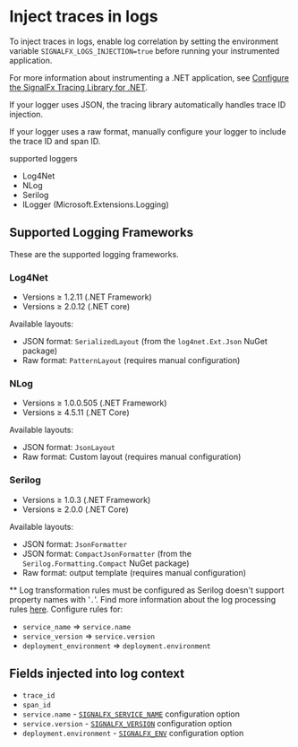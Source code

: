 # Inject traces in logs

To inject traces in logs, enable log correlation by setting the environment variable
``SIGNALFX_LOGS_INJECTION=true`` before running your instrumented application.

For more information about instrumenting a .NET application, see
[Configure the SignalFx Tracing Library for .NET](/README.md).

If your logger uses JSON, the tracing library automatically handles trace ID
injection.

If your logger uses a raw format, manually configure your logger to include
the trace ID and span ID.

supported loggers
- Log4Net
- NLog
- Serilog
- ILogger (Microsoft.Extensions.Logging)

## Supported Logging Frameworks

These are the supported logging frameworks.

### Log4Net

- Versions ≥ 1.2.11 (.NET Framework)
- Versions ≥ 2.0.12 (.NET core)

Available layouts:
- JSON format: `SerializedLayout` (from the `log4net.Ext.Json` NuGet package)
- Raw format: `PatternLayout` (requires manual configuration)

### NLog

- Versions ≥ 1.0.0.505 (.NET Framework)
- Versions ≥ 4.5.11 (.NET Core)

Available layouts:
- JSON format: `JsonLayout`
- Raw format: Custom layout (requires manual configuration)

### Serilog

- Versions ≥ 1.0.3 (.NET Framework)
- Versions ≥ 2.0.0 (.NET Core)

Available layouts:
- JSON format: `JsonFormatter`
- JSON format: `CompactJsonFormatter` (from the `Serilog.Formatting.Compact` NuGet package)
- Raw format: output template (requires manual configuration)

** Log transformation rules must be configured as Serilog doesn't support property names with '`.`'. Find more information about the log processing rules [here](https://docs.splunk.com/Observability/logs/processors.html#logs-processors). Configure rules for:

- `service_name` => `service.name`
- `service_version` => `service.version`
- `deployment_environment` => `deployment.environment`

## Fields injected into log context

- `trace_id`
- `span_id`
- `service.name` - [`SIGNALFX_SERVICE_NAME`](/README.md#configuration-values) configuration option
- `service.version` - [`SIGNALFX_VERSION`](/README.md#configuration-values) configuration option
- `deployment.environment` - [`SIGNALFX_ENV`](/README.md#configuration-values) configuration option
